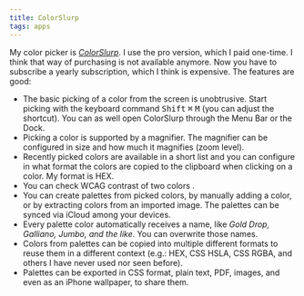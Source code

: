 ```yaml
---
title: ColorSlurp
tags: apps
---
```

My color picker is [<cite>ColorSlurp</cite>](https://colorslurp.com). I use the pro version, which I paid one-time. I think that way of purchasing is not available anymore. Now you have to subscribe a yearly subscription, which I think is expensive. The features are good:

- The basic picking of a color from the screen is unobtrusive. Start picking with the keyboard command <kbd>Shift</kbd> <kbd>⌘</kbd> <kbd>M</kbd> (you can adjust the shortcut). You can as well open ColorSlurp through the Menu Bar or the Dock. 
- Picking a color is supported by a magnifier. The magnifier can be configured in size and how much it magnifies (zoom level).
- Recently picked colors are available in a short list and you can configure in what format the colors are copied to the clipboard when clicking on a color. My format is HEX.
- You can check WCAG contrast of two colors .
- You can create palettes from picked colors, by manually adding a color, or by extracting colors from an imported image. The palettes can be synced via iCloud among your devices.
- Every palette color automatically receives a name, like *Gold Drop, Galliano, Jumbo, and the like*. You can overwrite those names.
- Colors from palettes can be copied into multiple different formats to reuse them in a different context (e.g.: HEX, CSS HSLA, CSS RGBA, and others I have never used nor seen before).
- Palettes can be exported in CSS format, plain text, PDF, images, and even as an iPhone wallpaper, to share them. 